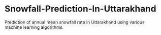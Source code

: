 # Snowfall-Prediction-In-Uttarakhand
Prediction of annual mean snowfall rate in Uttarakhand using various machine learning algorithms.
